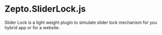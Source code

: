 # Zepto.SliderLock.js
Slider Lock is a light weight plugin to simulate slider lock mechanism for you hybrid app or for a website.
